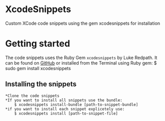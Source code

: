 XcodeSnippets
=============

Custom XCode code snippets using the gem xcodesnippets for installation

# Getting started

The code snippets uses the Ruby Gem `xcodesnippets` by Luke Redpath. It can be found on 
[GitHub](https://github.com/lukeredpath/xcodesnippets) or installed from the Terminal using
Ruby gem:
	$ sudo gem install xcodesnippets
	
## Installing the snippets
	*Clone the code snippets
	*If you want to install all snippets use the bundle:
		$ xcodesnippets install-bundle [path-to-snippet-bundle]
	*if you want to install each snippet explicetely use:
		$ xcodesnippets install [path-to-snippet-file]


	
